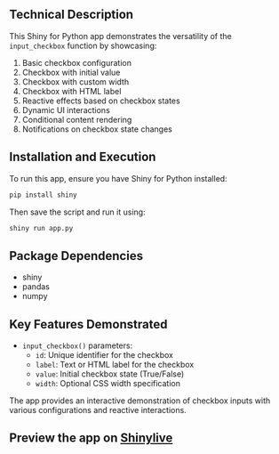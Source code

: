 ## Technical Description
This Shiny for Python app demonstrates the versatility of the `input_checkbox` function by showcasing:

1. Basic checkbox configuration
2. Checkbox with initial value
3. Checkbox with custom width
4. Checkbox with HTML label
5. Reactive effects based on checkbox states
6. Dynamic UI interactions
7. Conditional content rendering
8. Notifications on checkbox state changes

## Installation and Execution
To run this app, ensure you have Shiny for Python installed:
```bash
pip install shiny
```

Then save the script and run it using:
```bash
shiny run app.py
```

## Package Dependencies
- shiny
- pandas
- numpy

## Key Features Demonstrated
- `input_checkbox()` parameters:
  - `id`: Unique identifier for the checkbox
  - `label`: Text or HTML label for the checkbox
  - `value`: Initial checkbox state (True/False)
  - `width`: Optional CSS width specification

The app provides an interactive demonstration of checkbox inputs with various configurations and reactive interactions.
## Preview the app on [Shinylive](https://shinylive.io/py/app/#h=0&code=NobwRAdghgtgpmAXAAjFADugdOgnmAGlQGMB7CAFzkqVQEsZ1SAnC5ZqCAE1JgB0IDJq2TpOXKAGdkU0VwFCWbCAFdGuGdIjoBAgGbNeySQAs6EDYpHM4UYhToA3OPsMxjZi1jgAPdDclpKzZzdBUKIhU6IhtuOGZdCABiZABxanioKmNcShM4B2JkCQooAW0sDm5eLEk4OC4ACgAWACYASgESqGQAXjksABEsqAAxDnhGkAFkWeQAcmh4eZRgPXmASSp3EDoAX3nkPRZkOlOIdk4AczhGgEYiO7v2gF0CGbn5xygAGxU4FbICpVHgwSricwUe6PAAMMNh7XeF0+xCycCuLFwgJBNWIJlIdGIcEkjWA8wAgvMiPMAEJUhYAYXmb2QAGtencYZ0IHtuQIUgAFKA3ZAAeXQDnIkgEURwwrgAH1SBKSQ4KD84L0+GAGbx-HB8hBJE44MgGfliKyAEakHzIDbacLIQZwGCkbV85LIADKdC4cCtUGYyAA7nQKCZkN9mHRSCppHi4JabXayBA9HQrioOJKjQIwxHkLLjf7A8xGu1EB9ZikaVJCchE8nbaHw5H-XooCofmwxBMCvFpcjZrLQuEFU3rbbGtrA8biBOLVOfNqiNq6-OzUuUx7q8g9ylzUnl63C+Zw3RflHfv9jAVkBRSMgACrMf570eOiiL48pmdgc8HF+BUKDfRVJx3Qh9zAB0L1+H4NCPS0Gi3X9bVXa8-k1V9-m5OZ92HZBD23FsC0jYh40fdwwy4CMPzoLAx2-CDp21GiIx-ZsVyg7UkJPMizUoowAHU-ToqD2JMLUwFaOF0G4vC5gPVCuNPSMAAlnwAWQAGWQH4oCtOAfnoxiv045cZ0I-DtRMCgYB+BUDKMxyWO4tdrLmWVSiuSRajECB-z4lM1OgyIGJ8vzJFA8grn-TTdOQHTDOMj1FNmT0Ui0qBzEbcgqEoGQbDKCABNlAzcDjZjSD+GAjQrKtCMPIMuAfJ8uDoSR0AqxsSLtaK0SHfCyoY1FmCaSs93w2Uxq4BV8igf1y14vqfVKKhpTAdL8IIna5gAAViJasCoHwKCmuYO16tCfAVAaNoai69vu4k+mQYAnr2uY9HXesimC20UF2L8sDnQkLL-do9lXT6vqObVYKAn4EJfMCVOXIGmLMuDHNA-4IenKGYc8uHZh+sBRNoyMAZ8TGQckgmfAraHCFhr7yYSvTkpc9GUzpsIKCwOyHKclLXL65ntTZ2YXml9gCmzC4pd0MAsAAKwJQKXskT18Oa8a2uKV0pVAtF5bsBxnGQOA9D0JMKCGuYRqwWbHpJotRpa+bbCW-8ACVbHsE1kAAUVt+3Nu2mz3cOwPLbgbxw-sT6roVN3SbmFIQ58WButNUg9CLY0ICua7VMfI46B7eJihGOWM2rmw5u6N7umANv5lRKgMWYLEXj6foKWZU5C6xsGFzcitrZ+Opa9KOW5djuJmCwboFQMWAXHd-Crobqgm5AwyNXTjOdpsChFcrxuGgVbpEhSckuA63Mr0hTIg6t4zXWoB3DdMUgQyolnm5c4+8LaxjzKVNsHssAVSqhOGqah6qTSamaFqHgAHmFLiAt+HAg7kFCqQCMNcmKO1mM7V2KC4YzS9gtX2K0br2koO-XMkdPqfRSN6H4foa4RiyKcaQ1Aj4NAAPQdUkMI1qVoNBuU+p+AWjN-xCKtBqO63CloYW1CHaAKjTRcJ4QkLa7CY5HXiFgKIKcbbFFyLAcGkh1HxBPhnOgo8QbKNUfYgxTjT6zHPpfeR45PH0O3qfbUuDwHODUQYzRISM4I2YXg+OPoHGGI8j4uGMBzC9HhLtdJe0YBQB8ByOEaS8k7W+FhXoABWGEct8JRy+sZOojUynywvswC4sp0D-n0UtARxROqSN3BAZSDJ0H-zDCXMuJ5ZA9EfFcK4GojgnDTAVc6hEKEtW8dNT241vaLUcbxcgz8IFXl1Mwygwy4ZyIYkxRR2oJkIIuedHiYBvT4hDCI9SPCzT5R-lcr6n0l7HQse7K6aYTnkGAqsn+2yvouPOALWoHynlrLhRnPxHSYGRVXk4KyrSdlC2aP7OAzhfgoXOWsj0SICVeQYt07Uz4zAJj+YVTqGCQwXBDIaB8+RpkhXZZOBoWAAV5IaXtJpcAWllMxZ0iKwo-IdUcBWe+yAAByRCXGEiyBA0MPKQHa16tcLescIkJxtnbZOcRC5pyoXMBFY8-qKPaMgE4WNAKXlxmBZ10q9qyggJqjMXcIF3Q+fi0JYByT8pbC9ZAJhZB4mNVwAAhDEnxXBsw6vIL0AAzKUjOFBcDoE1NqeAgR5RS3du0MAewiDgCWAgFAYAbAAEcog2HgJQPyFAzpQTADCmgTaBAFIoN1Ih3CrTlDUHgAQAUJBDjljWl4QA)
